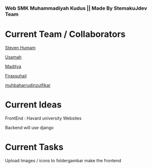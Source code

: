 ### Web SMK Muhammadiyah Kudus || Made By StemakuJdev Team


# Current Team / Collaborators
[Steven Humam](t.me/stevenfrst)

[Usamah](http://t.me/Eexvuu)

[Maditya](http://t.me/MI_Aditya)

[Firassuhail](http://t.me/frssuhail)

[muhbaharrudinzulfikar](http://t.me/Zulfikar003)



# Current Ideas
FrontEnd : Havard university Websites

Backend will use django

# Current Tasks
Upload Images / icons to foldergambar
make the frontend
